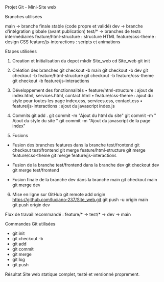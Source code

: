 Projet Git - Mini-Site web


Branches utilisées

main → branche finale stable (code propre et validé)
dev → branche d'intégration globale (avant publication)
test/* → branches de tests intermédiaires
feature/html-structure : structure HTML
feature/css-theme : design CSS
feature/js-interactions : scripts et animations

Etapes utilisées

1. Creation et Initialisation du depot
mkdir Site_web
cd Site_web
git init

2. Création des branches
git checkout -b main
git checkout -b dev
git checkout -b feature/html-structure
git checkout -b feature/css-theme
git checkout -b feature/js-interactions



3. Développement des fonctionnalités
•	feature/html-structure : ajout de index.html, services.html, contact.html
•	feature/css-theme : ajout du style pour toutes les page index.css, services.css, contact.css
•	feature/js-interactions : ajout du javascript index.js

4. Commits
git add .
git commit -m "Ajout du html du site"
git commit -m " Ajout du style du site "
git commit -m "Ajout du javascript de la page index"

5. Fusions
-  Fusion des branches features dans la branche test/frontend
git checkout test/frontend
git merge feature/html-structure
git merge feature/css-theme
git merge feature/js-interactions

- Fusion de la branche test/frontend dans la branche dev
git checkout dev
git merge test/frontend

- Fusion finale de la branche dev dans la branche main
git checkout main
git merge dev

6. Mise en ligne sur GitHub
git remote add origin https://github.com/luciano-237/Site_web.git
git push -u origin main   
git push origin dev



Flux de travail recommandé :
feature/* → test/* → dev → main


Commandes Git utilisées
- ﻿﻿git init
- ﻿git checkout -b
- ﻿﻿git add 
- git commit
- ﻿﻿git merge
- ﻿﻿git log
- ﻿﻿git push 


Résultat
Site web statique complet, testé et versionné proprement.


